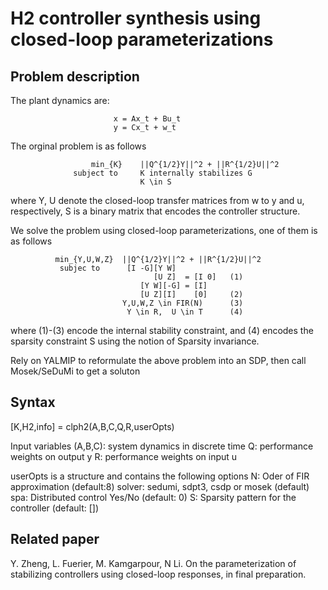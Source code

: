 # H2 controller synthesis using closed-loop parameterizations

## Problem description
The plant dynamics are:
 
                           x = Ax_t + Bu_t
                           y = Cx_t + w_t
                           
The orginal problem is as follows
 
                      min_{K}    ||Q^{1/2}Y||^2 + ||R^{1/2}U||^2
                  subject to     K internally stabilizes G
                                 K \in S
                                 
where Y, U denote the closed-loop transfer matrices from w to y and u, respectively, S is a binary matrix that encodes the controller structure.

 We solve the problem using closed-loop parameterizations, one of them is as follows

              min_{Y,U,W,Z}  ||Q^{1/2}Y||^2 + ||R^{1/2}U||^2
               subjec to      [I -G][Y W]
                                    [U Z]  = [I 0]   (1)
                                 [Y W][-G] = [I]
                                 [U Z][I]    [0]     (2)
                             Y,U,W,Z \in FIR(N)      (3)
                              Y \in R,  U \in T      (4)

where (1)-(3) encode the internal stability constraint, and (4) encodes the sparsity constraint S using the notion of Sparsity invariance.

Rely on YALMIP to reformulate the above problem into an SDP, then call  Mosek/SeDuMi to get a soluton

## Syntax

[K,H2,info] = clph2(A,B,C,Q,R,userOpts)

 Input variables
      (A,B,C):    system dynamics in discrete time
      Q:    performance weights on output y
      R:    performance weights on input u

 userOpts is a structure and contains the following options
      N:      Oder of FIR approximation    (default:8)
      solver: sedumi, sdpt3, csdp or mosek (default)
      spa:    Distributed control Yes/No   (default: 0)
      S:      Sparsity pattern for the controller  (default: [])
      
## Related paper
Y. Zheng, L. Fuerier, M. Kamgarpour, N Li. On the parameterization of stabilizing controllers using closed-loop responses, in final preparation.

